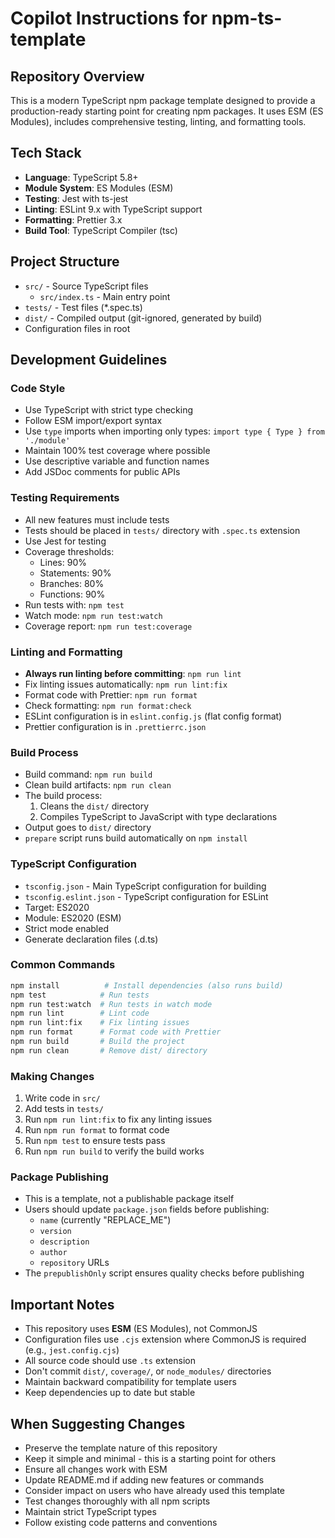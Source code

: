 # Copilot Instructions for npm-ts-template

## Repository Overview

This is a modern TypeScript npm package template designed to provide a production-ready starting point for creating npm packages. It uses ESM (ES Modules), includes comprehensive testing, linting, and formatting tools.

## Tech Stack

- **Language**: TypeScript 5.8+
- **Module System**: ES Modules (ESM)
- **Testing**: Jest with ts-jest
- **Linting**: ESLint 9.x with TypeScript support
- **Formatting**: Prettier 3.x
- **Build Tool**: TypeScript Compiler (tsc)

## Project Structure

- `src/` - Source TypeScript files
  - `src/index.ts` - Main entry point
- `tests/` - Test files (*.spec.ts)
- `dist/` - Compiled output (git-ignored, generated by build)
- Configuration files in root

## Development Guidelines

### Code Style

- Use TypeScript with strict type checking
- Follow ESM import/export syntax
- Use `type` imports when importing only types: `import type { Type } from './module'`
- Maintain 100% test coverage where possible
- Use descriptive variable and function names
- Add JSDoc comments for public APIs

### Testing Requirements

- All new features must include tests
- Tests should be placed in `tests/` directory with `.spec.ts` extension
- Use Jest for testing
- Coverage thresholds:
  - Lines: 90%
  - Statements: 90%
  - Branches: 80%
  - Functions: 90%
- Run tests with: `npm test`
- Watch mode: `npm run test:watch`
- Coverage report: `npm run test:coverage`

### Linting and Formatting

- **Always run linting before committing**: `npm run lint`
- Fix linting issues automatically: `npm run lint:fix`
- Format code with Prettier: `npm run format`
- Check formatting: `npm run format:check`
- ESLint configuration is in `eslint.config.js` (flat config format)
- Prettier configuration is in `.prettierrc.json`

### Build Process

- Build command: `npm run build`
- Clean build artifacts: `npm run clean`
- The build process:
  1. Cleans the `dist/` directory
  2. Compiles TypeScript to JavaScript with type declarations
- Output goes to `dist/` directory
- `prepare` script runs build automatically on `npm install`

### TypeScript Configuration

- `tsconfig.json` - Main TypeScript configuration for building
- `tsconfig.eslint.json` - TypeScript configuration for ESLint
- Target: ES2020
- Module: ES2020 (ESM)
- Strict mode enabled
- Generate declaration files (.d.ts)

### Common Commands

```bash
npm install          # Install dependencies (also runs build)
npm test            # Run tests
npm run test:watch  # Run tests in watch mode
npm run lint        # Lint code
npm run lint:fix    # Fix linting issues
npm run format      # Format code with Prettier
npm run build       # Build the project
npm run clean       # Remove dist/ directory
```

### Making Changes

1. Write code in `src/`
2. Add tests in `tests/`
3. Run `npm run lint:fix` to fix any linting issues
4. Run `npm run format` to format code
5. Run `npm test` to ensure tests pass
6. Run `npm run build` to verify the build works

### Package Publishing

- This is a template, not a publishable package itself
- Users should update `package.json` fields before publishing:
  - `name` (currently "REPLACE_ME")
  - `version`
  - `description`
  - `author`
  - `repository` URLs
- The `prepublishOnly` script ensures quality checks before publishing

## Important Notes

- This repository uses **ESM** (ES Modules), not CommonJS
- Configuration files use `.cjs` extension where CommonJS is required (e.g., `jest.config.cjs`)
- All source code should use `.ts` extension
- Don't commit `dist/`, `coverage/`, or `node_modules/` directories
- Maintain backward compatibility for template users
- Keep dependencies up to date but stable

## When Suggesting Changes

- Preserve the template nature of this repository
- Keep it simple and minimal - this is a starting point for others
- Ensure all changes work with ESM
- Update README.md if adding new features or commands
- Consider impact on users who have already used this template
- Test changes thoroughly with all npm scripts
- Maintain strict TypeScript types
- Follow existing code patterns and conventions
